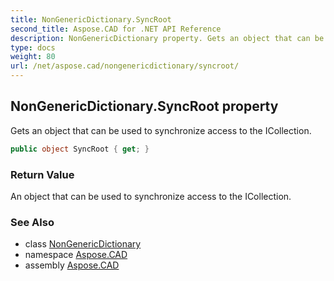 ```yaml
---
title: NonGenericDictionary.SyncRoot
second_title: Aspose.CAD for .NET API Reference
description: NonGenericDictionary property. Gets an object that can be used to synchronize access to the ICollection
type: docs
weight: 80
url: /net/aspose.cad/nongenericdictionary/syncroot/
---
```

## NonGenericDictionary.SyncRoot property

Gets an object that can be used to synchronize access to the ICollection.

```csharp
public object SyncRoot { get; }
```

### Return Value

An object that can be used to synchronize access to the ICollection.

### See Also

* class [NonGenericDictionary](../)
* namespace [Aspose.CAD](../../nongenericdictionary/)
* assembly [Aspose.CAD](../../../)


